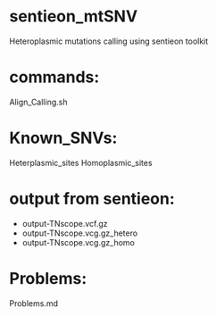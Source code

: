 # sentieon_mtSNV
Heteroplasmic mutations calling using sentieon toolkit 

# commands: 
Align_Calling.sh

# Known_SNVs:
Heterplasmic_sites
Homoplasmic_sites

# output from sentieon:
 * output-TNscope.vcf.gz
 * output-TNscope.vcg.gz_hetero
 * output-TNscope.vcg.gz_homo
 
# Problems: 
Problems.md

